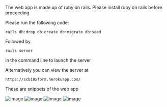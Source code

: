 The web app is made up of ruby on rails. Please install ruby on rails before proceeding

Please run the following code:
```
rails db:drop db:create db:migrate db:seed
```
Followed by

```
rails server
```
in the command line to launch the server

Alternatively you can view the server at
```
https://scb10xform.herokuapp.com/
```

These are snippets of the web app

![image](https://user-images.githubusercontent.com/79894200/150002574-e67fbf3f-5e2c-4ba2-b624-81499fc22f1f.png)
![image](https://user-images.githubusercontent.com/79894200/150002639-70ed953e-f04f-43e5-9182-6f982ead8e7f.png)
![image](https://user-images.githubusercontent.com/79894200/150002753-abbd68e8-9249-45d7-b8d9-6160a2624d04.png)
![image](https://user-images.githubusercontent.com/79894200/150002822-23520a0a-340b-4081-bb10-db09b8eceb0f.png)


